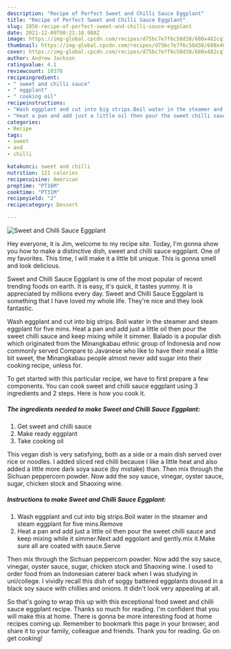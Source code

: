 ```yaml
---
description: "Recipe of Perfect Sweet and Chilli Sauce Eggplant"
title: "Recipe of Perfect Sweet and Chilli Sauce Eggplant"
slug: 2856-recipe-of-perfect-sweet-and-chilli-sauce-eggplant
date: 2021-12-09T00:21:18.988Z
image: https://img-global.cpcdn.com/recipes/d75bc7e7f6c58d38/680x482cq70/sweet-and-chilli-sauce-eggplant-recipe-main-photo.jpg
thumbnail: https://img-global.cpcdn.com/recipes/d75bc7e7f6c58d38/680x482cq70/sweet-and-chilli-sauce-eggplant-recipe-main-photo.jpg
cover: https://img-global.cpcdn.com/recipes/d75bc7e7f6c58d38/680x482cq70/sweet-and-chilli-sauce-eggplant-recipe-main-photo.jpg
author: Andrew Jackson
ratingvalue: 4.1
reviewcount: 10378
recipeingredient:
- " sweet and chilli sauce"
- " eggplant"
- " cooking oil"
recipeinstructions:
- "Wash eggplant and cut into big strips.Boil water in the steamer and steam eggplant for five mins.Remove"
- "Heat a pan and add just a little oil then pour the sweet chilli sauce and keep mixing while it simmer.Next add eggolant and gently.mix it.Make sure all are coated with sauce.Serve"
categories:
- Recipe
tags:
- sweet
- and
- chilli

katakunci: sweet and chilli 
nutrition: 121 calories
recipecuisine: American
preptime: "PT16M"
cooktime: "PT31M"
recipeyield: "2"
recipecategory: Dessert

---
```



![Sweet and Chilli Sauce Eggplant](https://img-global.cpcdn.com/recipes/d75bc7e7f6c58d38/680x482cq70/sweet-and-chilli-sauce-eggplant-recipe-main-photo.jpg)

Hey everyone, it is Jim, welcome to my recipe site. Today, I'm gonna show you how to make a distinctive dish, sweet and chilli sauce eggplant. One of my favorites. This time, I will make it a little bit unique. This is gonna smell and look delicious.

Sweet and Chilli Sauce Eggplant is one of the most popular of recent trending foods on earth. It is easy, it's quick, it tastes yummy. It is appreciated by millions every day. Sweet and Chilli Sauce Eggplant is something that I have loved my whole life. They're nice and they look fantastic.

Wash eggplant and cut into big strips. Boil water in the steamer and steam eggplant for five mins. Heat a pan and add just a little oil then pour the sweet chilli sauce and keep mixing while it simmer. Balado is a popular dish which originated from the Minangkabau ethnic group of Indonesia and now commonly served Compare to Javanese who like to have their meal a little bit sweet, the Minangkabau people almost never add sugar into their cooking recipe, unless for.


To get started with this particular recipe, we have to first prepare a few components. You can cook sweet and chilli sauce eggplant using 3 ingredients and 2 steps. Here is how you cook it.

<!--inarticleads1-->

##### The ingredients needed to make Sweet and Chilli Sauce Eggplant:

1. Get  sweet and chilli sauce
1. Make ready  eggplant
1. Take  cooking oil


This vegan dish is very satisfying, both as a side or a main dish served over rice or noodles. I added sliced red chilli because I like a little heat and also added a little more dark soya sauce (by mistake) than. Then mix through the Sichuan peppercorn powder. Now add the soy sauce, vinegar, oyster sauce, sugar, chicken stock and Shaoxing wine. 

<!--inarticleads2-->

##### Instructions to make Sweet and Chilli Sauce Eggplant:

1. Wash eggplant and cut into big strips.Boil water in the steamer and steam eggplant for five mins.Remove
1. Heat a pan and add just a little oil then pour the sweet chilli sauce and keep mixing while it simmer.Next add eggolant and gently.mix it.Make sure all are coated with sauce.Serve


Then mix through the Sichuan peppercorn powder. Now add the soy sauce, vinegar, oyster sauce, sugar, chicken stock and Shaoxing wine. I used to order food from an Indonesian caterer back when I was studying in uni/college. I vividly recall this dish of soggy battered eggplants doused in a black soy sauce with chillies and onions. It didn&#39;t look very appealing at all. 

So that's going to wrap this up with this exceptional food sweet and chilli sauce eggplant recipe. Thanks so much for reading. I'm confident that you will make this at home. There is gonna be more interesting food at home recipes coming up. Remember to bookmark this page in your browser, and share it to your family, colleague and friends. Thank you for reading. Go on get cooking!
